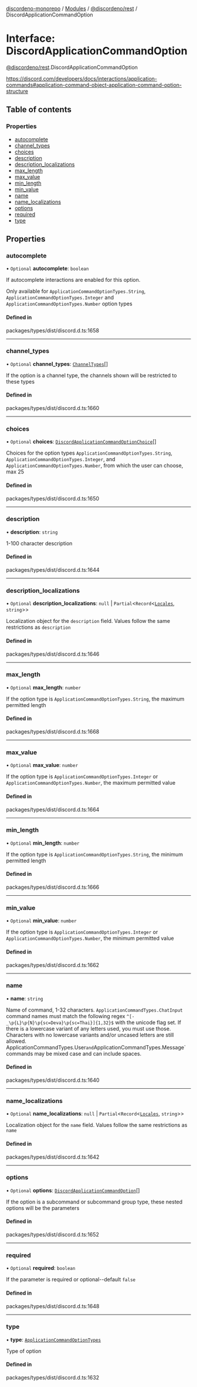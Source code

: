 [discordeno-monorepo](../README.md) / [Modules](../modules.md) / [@discordeno/rest](../modules/discordeno_rest.md) / DiscordApplicationCommandOption

# Interface: DiscordApplicationCommandOption

[@discordeno/rest](../modules/discordeno_rest.md).DiscordApplicationCommandOption

https://discord.com/developers/docs/interactions/application-commands#application-command-object-application-command-option-structure

## Table of contents

### Properties

- [autocomplete](discordeno_rest.DiscordApplicationCommandOption.md#autocomplete)
- [channel_types](discordeno_rest.DiscordApplicationCommandOption.md#channel_types)
- [choices](discordeno_rest.DiscordApplicationCommandOption.md#choices)
- [description](discordeno_rest.DiscordApplicationCommandOption.md#description)
- [description_localizations](discordeno_rest.DiscordApplicationCommandOption.md#description_localizations)
- [max_length](discordeno_rest.DiscordApplicationCommandOption.md#max_length)
- [max_value](discordeno_rest.DiscordApplicationCommandOption.md#max_value)
- [min_length](discordeno_rest.DiscordApplicationCommandOption.md#min_length)
- [min_value](discordeno_rest.DiscordApplicationCommandOption.md#min_value)
- [name](discordeno_rest.DiscordApplicationCommandOption.md#name)
- [name_localizations](discordeno_rest.DiscordApplicationCommandOption.md#name_localizations)
- [options](discordeno_rest.DiscordApplicationCommandOption.md#options)
- [required](discordeno_rest.DiscordApplicationCommandOption.md#required)
- [type](discordeno_rest.DiscordApplicationCommandOption.md#type)

## Properties

### autocomplete

• `Optional` **autocomplete**: `boolean`

If autocomplete interactions are enabled for this option.

Only available for `ApplicationCommandOptionTypes.String`, `ApplicationCommandOptionTypes.Integer` and `ApplicationCommandOptionTypes.Number` option types

#### Defined in

packages/types/dist/discord.d.ts:1658

---

### channel_types

• `Optional` **channel_types**: [`ChannelTypes`](../enums/discordeno_rest.ChannelTypes.md)[]

If the option is a channel type, the channels shown will be restricted to these types

#### Defined in

packages/types/dist/discord.d.ts:1660

---

### choices

• `Optional` **choices**: [`DiscordApplicationCommandOptionChoice`](discordeno_rest.DiscordApplicationCommandOptionChoice.md)[]

Choices for the option types `ApplicationCommandOptionTypes.String`, `ApplicationCommandOptionTypes.Integer`, and `ApplicationCommandOptionTypes.Number`, from which the user can choose, max 25

#### Defined in

packages/types/dist/discord.d.ts:1650

---

### description

• **description**: `string`

1-100 character description

#### Defined in

packages/types/dist/discord.d.ts:1644

---

### description_localizations

• `Optional` **description_localizations**: `null` \| `Partial`<`Record`<[`Locales`](../enums/discordeno_rest.Locales.md), `string`\>\>

Localization object for the `description` field. Values follow the same restrictions as `description`

#### Defined in

packages/types/dist/discord.d.ts:1646

---

### max_length

• `Optional` **max_length**: `number`

If the option type is `ApplicationCommandOptionTypes.String`, the maximum permitted length

#### Defined in

packages/types/dist/discord.d.ts:1668

---

### max_value

• `Optional` **max_value**: `number`

If the option type is `ApplicationCommandOptionTypes.Integer` or `ApplicationCommandOptionTypes.Number`, the maximum permitted value

#### Defined in

packages/types/dist/discord.d.ts:1664

---

### min_length

• `Optional` **min_length**: `number`

If the option type is `ApplicationCommandOptionTypes.String`, the minimum permitted length

#### Defined in

packages/types/dist/discord.d.ts:1666

---

### min_value

• `Optional` **min_value**: `number`

If the option type is `ApplicationCommandOptionTypes.Integer` or `ApplicationCommandOptionTypes.Number`, the minimum permitted value

#### Defined in

packages/types/dist/discord.d.ts:1662

---

### name

• **name**: `string`

Name of command, 1-32 characters.
`ApplicationCommandTypes.ChatInput` command names must match the following regex `^[-_\p{L}\p{N}\p{sc=Deva}\p{sc=Thai}]{1,32}$` with the unicode flag set.
If there is a lowercase variant of any letters used, you must use those.
Characters with no lowercase variants and/or uncased letters are still allowed.
ApplicationCommandTypes.User`and`ApplicationCommandTypes.Message` commands may be mixed case and can include spaces.

#### Defined in

packages/types/dist/discord.d.ts:1640

---

### name_localizations

• `Optional` **name_localizations**: `null` \| `Partial`<`Record`<[`Locales`](../enums/discordeno_rest.Locales.md), `string`\>\>

Localization object for the `name` field. Values follow the same restrictions as `name`

#### Defined in

packages/types/dist/discord.d.ts:1642

---

### options

• `Optional` **options**: [`DiscordApplicationCommandOption`](discordeno_rest.DiscordApplicationCommandOption.md)[]

If the option is a subcommand or subcommand group type, these nested options will be the parameters

#### Defined in

packages/types/dist/discord.d.ts:1652

---

### required

• `Optional` **required**: `boolean`

If the parameter is required or optional--default `false`

#### Defined in

packages/types/dist/discord.d.ts:1648

---

### type

• **type**: [`ApplicationCommandOptionTypes`](../enums/discordeno_rest.ApplicationCommandOptionTypes.md)

Type of option

#### Defined in

packages/types/dist/discord.d.ts:1632

